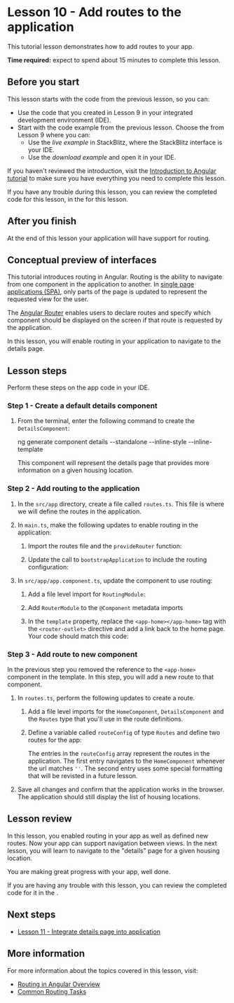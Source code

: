 # Lesson 10 - Add routes to the application
This tutorial lesson demonstrates how to add routes to your app.

**Time required:** expect to spend about 15 minutes to complete this lesson.

## Before you start

This lesson starts with the code from the previous lesson, so you can:

*   Use the code that you created in Lesson 9 in your integrated development environment (IDE).
*   Start with the code example from the previous lesson. Choose the <live-example name="first-app-lesson-09"></live-example> from Lesson 9 where you can:
    *   Use the *live example* in StackBlitz, where the StackBlitz interface is your IDE.
    *   Use the *download example* and open it in your IDE.

If you haven't reviewed the introduction, visit the [Introduction to Angular tutorial](tutorial/first-app) to make sure you have everything you need to complete this lesson.

If you have any trouble during this lesson, you can review the completed code for this lesson, in the <live-example></live-example> for this lesson.

## After you finish
At the end of this lesson your application will have support for routing.

## Conceptual preview of interfaces

<!-- markdownLint-disable MD001 -->
This tutorial introduces routing in Angular. Routing is the ability to navigate from one component in the application to another. In [single page applications (SPA)](/guide/router-tutorial#using-angular-routes-in-a-single-page-application), only parts of the page is updated to represent the requested view for the user.

The [Angular Router](/guide/router-tutorial) enables users to declare routes and specify which component should be displayed on the screen if that route is requested by the application.

In this lesson, you will enable routing in your application to navigate to the details page.

## Lesson steps

Perform these steps on the app code in your IDE.

### Step 1 - Create a default details component 

1. From the terminal, enter the following command to create the `DetailsComponent`: 

    <code-example format="shell" language="shell">

    ng generate component details --standalone --inline-style --inline-template

    </code-example>

    This component will represent the details page that provides more information on a given housing location.

### Step 2 - Add routing to the application
1.  In the `src/app` directory, create a file called `routes.ts`. This file is where we will define the routes in the application.

1.  In `main.ts`, make the following updates to enable routing in the application:
    1.  Import the routes file and the `provideRouter` function:

        <code-example header="Import routing details in src/main.ts" path="first-app-lesson-10/src/main.ts" region="add-router-imports"></code-example>

    1. Update the call to `bootstrapApplication` to include the routing configuration:

        <code-example header="Add router configuration in src/main.ts" path="first-app-lesson-10/src/main.ts" region="add-router-config"></code-example>        

1.  In `src/app/app.component.ts`, update the component to use routing:
    1.  Add a file level import for `RoutingModule`:

        <code-example header="Import RouterModule in src/app/app.component.ts" path="first-app-lesson-10/src/app/app.component.ts" region="import-router-module"></code-example>
    
    1.  Add `RouterModule` to the `@Component` metadata imports

        <code-example header="Import RouterModule in src/app/app.component.ts" path="first-app-lesson-10/src/app/app.component.ts" region="import-router-module-deco"></code-example>
    
    1. In the `template` property, replace the `<app-home></app-home>` tag with the `<router-outlet>` directive and add a link back to the home page. Your code should match this code:

        <code-example header="Add router-outlet in src/app/app.component.ts" path="first-app-lesson-10/src/app/app.component.ts" region="add-router-outlet"></code-example>
    
### Step 3 - Add route to new component
In the previous step you removed the reference to the `<app-home>` component in the template. In this step, you will add a new route to that component.

1.  In `routes.ts`, perform the following updates to create a route.
    1.  Add a file level imports for the `HomeComponent`, `DetailsComponent` and the `Routes` type that you'll use in the route definitions.

        <code-example header="Import components and Routes" path="first-app-lesson-10/src/app/routes.ts" region="import-routes-components"></code-example>

    1.  Define a variable called `routeConfig` of type `Routes` and define two  routes for the app:
    
        <code-example header="Add routes to the app" path="first-app-lesson-10/src/app/routes.ts" region="define-app-routes"></code-example>

        The entries in the `routeConfig` array represent the routes in the application. The first entry navigates to the `HomeComponent` whenever the url matches `''`. The second entry uses some special formatting that will be revisted in a future lesson.

1.  Save all changes and confirm that the application works in the browser. The application should still display the list of housing locations.

## Lesson review

In this lesson, you enabled routing in your app as well as defined new routes. Now your app can support navigation between views. In the next lesson, you will learn to navigate to the "details" page for a given housing location.

You are making great progress with your app, well done.

If you are having any trouble with this lesson, you can review the completed code for it in the <live-example></live-example>.

## Next steps

*  [Lesson 11 - Integrate details page into application](tutorial/first-app/first-app-lesson-11)

## More information

For more information about the topics covered in this lesson, visit:

<!-- vale Angular.Google_WordListSuggestions = NO -->

*  [Routing in Angular Overview](guide/routing-overview)
*  [Common Routing Tasks](guide/router)
